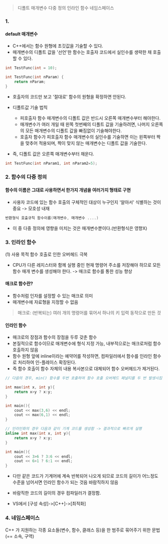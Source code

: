 > 디폴트 매개변수
> 다중 정의
> 인라인 함수
> 네임스페이스


### 1. 
#### default 매개변수
- C++에서는 함수 원형에 초깃값을 기술할 수 있다.
- 매개변수의 디폴트 값을 '선언'한 함수는 호출자 코드에서 실인수를 생략한 채 호출할 수 있다.

```cpp
int TestFunc(int = 10);

int TestFunc(int nParam) {
	return nParam;
}
``` 

- 호출자의 코드만 보고 '절대로' 함수의 원형을 확정하면 안된다.
- 디폴트값 기술 법칙
    - 피호출자 함수 매개변수의 디폴트 값은 반드시 오른쪽 매개변수부터 해야한다.
    - 매개변수가 여러 개일 때 왼쪽 첫번째의 디폴트 값을 기술하려면, 나머지 오른쪽의 모든 매개변수의 디폴트 값을 빠짐없이 기술해야한다.
    - 호출자 함수가 피호출자 함수 매개변수의 실인수를 기술하면 이는 왼쪽부터 짝을 맞추어 적용되며, 짝이 맞지 않는 매개변수는 디폴트 값을 기술한다.

- 즉, 디폴트 값은 오른쪽 매개변수부터 채운다.
```cpp
int TestFunc(int nParam1, int nParam2=5);
```


### 2. 함수의 다중 정의
#### 함수의 이름은 그대로 사용하면서 한가지 개념을 여러가지 형태로 구현
- 사용자 코드에 있는 함수 호출의 구체적인 대상이 누구인지 '알아서' 식별하는 것이 중요 -> 모호성 내재

```cpp
반환형식 호출규칙 함수이름(매개변수, 매개변수 ....)
```
- 이 중 다중 정의에 영향을 미치는 것은 매개변수뿐이다.(반환형식은 영향X)

### 3. 인라인 함수

(1) 사용 목적
함수 호출로 인한 오버헤드 극복
- CPU가 다른 레지스터와 함께 실행 중인 현재 명령어 주소를 저장해야 하므로 모든 함수 매개 변수를 생성해야 한다. 
-> 매크로 함수를 통한 성능 향상

#### 매크로 함수란?
- 함수처럼 인자를 설정할 수 있는 매크로 의미
- 매개변수에 자료형을 지정할 수 없음


> 매크로: (반복되는) 여러 개의 명령어를 묶어서 하나의 키 입력 동작으로 만든 것



#### 인라인 함수
- 매크로의 장점과 함수의 장점을 두루 갖춘 함수
- 본질적으로 함수이므로 매개변수에 형식 지정 가능, 내부적으로는 매크로처럼 함수 호출하지 않음
- 함수 원형 앞에 inline이라는 예약어를 작성하면, 컴파일러에서 함수를 인라인 함수로 처리하여 인-플레이스 확장된다.
- 즉 함수 호출이 함수 자체의 내용 복사본으로 대체되어 함수 오버헤드가 제거된다.

```cpp
// 다음의 경우, min() 함수를 두번 호출하여 함수 호출 오버헤드 패널티를 두 번 발생시킴

int max(int x, int y){
    return x>y ? x:y;
}

int main(){
    cout << max(3,6) << endl;
    cout << max(6,1) << endl;
}
```

```cpp
// 인라인화의 경우 다음과 같이 기계 코드를 생성함 -> 결과적으로 빠르게 실행
inline int max(int x, int y){
    return x>y ? x:y;
}

int main(){
    cout << 3>6 ? 3:6 << endl;
    cout << 6>1 ? 6:1 << endl;
}
```

- 다만 같은 코드가 기계어에 계속 반복되어 나오게 되므로 코드의 길이가 어느정도 수준을 넘어서면 인라인 함수가 되는 것음 바람직하지 않음

- 바람직한 코드의 길이의 경우 컴파일러가 결정함.
- VS에서 [구성 속성]->[C++]->[최적화]



<!-- ### 매크로 함수
- 자료형의 독립성 보장
- 내부에서 자기 자신을 호출할 수 없다.

```cpp
#define (매크로 함수 이름) 
#define ADD(a,b) a+b;
```

### 인라인 함수
- 컴파일 단계에서 처리가 이루어진다.
-  -->


### 4. 네임스페이스
C++ 가 지원하는 각종 요소들(변수, 함수, 클래스 등)을 한 범주로 묶어주기 위한 문법 (== 소속, 구역)

